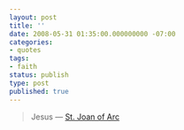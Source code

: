 ```yaml
---
layout: post
title: ''
date: 2008-05-31 01:35:00.000000000 -07:00
categories:
- quotes
tags:
- faith
status: publish
type: post
published: true
---
```

> Jesus
&mdash; [St. Joan of Arc](http://www.newadvent.org/cathen/08409c.htm)
